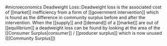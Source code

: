 #microeconomics 
Deadweight Loss::Deadweight loss is the associated cost of [[market]] inefficiency from a form of [[government intervention]] which is found as the difference in community surplus before and after the intervention. When the [[supply]] and [[demand]] of a [[market]] are out of [[equilibrium]] a deadweight loss can be found by looking at the area of the [[Consumer Surplus|consumer]] / [[producer surplus]] which is now unused ([[Community Surplus]])